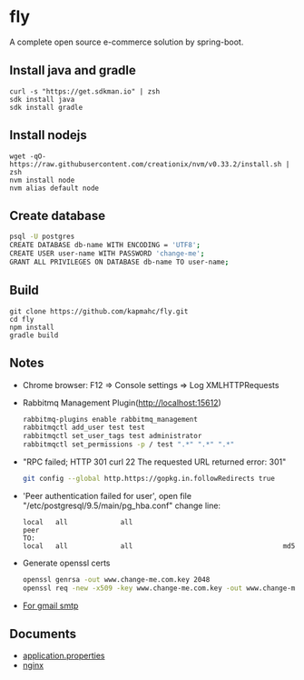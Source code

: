 # fly
A complete open source e-commerce solution by spring-boot.

## Install java and gradle
```
curl -s "https://get.sdkman.io" | zsh
sdk install java
sdk install gradle
```

## Install nodejs
```
wget -qO- https://raw.githubusercontent.com/creationix/nvm/v0.33.2/install.sh | zsh
nvm install node
nvm alias default node
```

## Create database

```bash
psql -U postgres
CREATE DATABASE db-name WITH ENCODING = 'UTF8';
CREATE USER user-name WITH PASSWORD 'change-me';
GRANT ALL PRIVILEGES ON DATABASE db-name TO user-name;
```


## Build
```
git clone https://github.com/kapmahc/fly.git
cd fly
npm install
gradle build
```

## Notes

- Chrome browser: F12 => Console settings => Log XMLHTTPRequests

- Rabbitmq Management Plugin(<http://localhost:15612>)

  ```bash
  rabbitmq-plugins enable rabbitmq_management
  rabbitmqctl add_user test test
  rabbitmqctl set_user_tags test administrator
  rabbitmqctl set_permissions -p / test ".*" ".*" ".*"
  ```

- "RPC failed; HTTP 301 curl 22 The requested URL returned error: 301"

  ```bash
  git config --global http.https://gopkg.in.followRedirects true
  ```

- 'Peer authentication failed for user', open file "/etc/postgresql/9.5/main/pg_hba.conf" change line:

  ```
  local   all             all                                     peer  
  TO:
  local   all             all                                     md5
  ```

- Generate openssl certs

  ```bash
  openssl genrsa -out www.change-me.com.key 2048
  openssl req -new -x509 -key www.change-me.com.key -out www.change-me.com.crt -days 3650 # Common Name:*.change-me.com
  ```


- [For gmail smtp](http://stackoverflow.com/questions/20337040/gmail-smtp-debug-error-please-log-in-via-your-web-browser)


## Documents
 - [application.properties](https://docs.spring.io/spring-boot/docs/current/reference/html/common-application-properties.html)
 - [nginx](https://www.nginx.com/resources/deployment-guides/load-balance-apache-tomcat/)